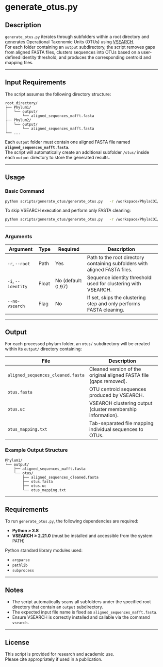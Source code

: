 <!-- #raw -->
# generate_otus.py

## Description
`generate_otus.py` iterates through subfolders within a root directory and generates Operational Taxonomic Units (OTUs) using [VSEARCH](https://github.com/torognes/vsearch).  
For each folder containing an `output` subdirectory, the script removes gaps from aligned FASTA files, clusters sequences into OTUs based on a user-defined identity threshold, and produces the corresponding centroid and mapping files.

---

## Input Requirements
The script assumes the following directory structure:

```
root_directory/
├── Phylum1/
│   └── output/
│       └── aligned_sequences_mafft.fasta
├── Phylum2/
│   └── output/
│       └── aligned_sequences_mafft.fasta
└── ...
```

Each `output` folder must contain one aligned FASTA file named **`aligned_sequences_mafft.fasta`**.  
The script will automatically create an additional subfolder `/otus/` inside each `output` directory to store the generated results.
<!-- #endraw -->

---

## Usage

### Basic Command

```bash
python scripts/generate_otus/generate_otus.py   -r /workspace/PhylaCOI/data/aligned_fastas/   -i 0.97
```

To skip VSEARCH execution and perform only FASTA cleaning:

```bash
python scripts/generate_otus/generate_otus.py   -r /workspace/PhylaCOI/data/aligned_fastas/   --no-vsearch
```

---

### Arguments

| Argument | Type | Required | Description |
|-----------|------|-----------|-------------|
| `-r`, `--root` | Path | Yes | Path to the root directory containing subfolders with aligned FASTA files. |
| `-i`, `--identity` | Float | No (default: 0.97) | Sequence identity threshold used for clustering with VSEARCH. |
| `--no-vsearch` | Flag | No | If set, skips the clustering step and only performs FASTA cleaning. |

---

## Output

For each processed phylum folder, an `otus/` subdirectory will be created within its `output/` directory containing:

| File | Description |
|-------|-------------|
| `aligned_sequences_cleaned.fasta` | Cleaned version of the original aligned FASTA file (gaps removed). |
| `otus.fasta` | OTU centroid sequences produced by VSEARCH. |
| `otus.uc` | VSEARCH clustering output (cluster membership information). |
| `otus_mapping.txt` | Tab-separated file mapping individual sequences to OTUs. |

### Example Output Structure
```
Phylum1/
└── output/
    ├── aligned_sequences_mafft.fasta
    └── otus/
        ├── aligned_sequences_cleaned.fasta
        ├── otus.fasta
        ├── otus.uc
        └── otus_mapping.txt
```

---

## Requirements

To run `generate_otus.py`, the following dependencies are required:

- **Python ≥ 3.8**
- **VSEARCH ≥ 2.21.0** (must be installed and accessible from the system PATH)

Python standard library modules used:
- `argparse`
- `pathlib`
- `subprocess`

---

## Notes
- The script automatically scans all subfolders under the specified root directory that contain an `output` subdirectory.  
- The expected input file name is fixed as `aligned_sequences_mafft.fasta`.  
- Ensure VSEARCH is correctly installed and callable via the command `vsearch`.

---

## License
This script is provided for research and academic use.  
Please cite appropriately if used in a publication.

